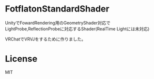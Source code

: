 # FotflatonStandardShader
UnityでFowardRendering用のGeometryShader対応でLightProbe,ReflectionProbeに対応するShader(RealTime Lightには未対応)

VRChatでVRVJをするために作りました。

# License

MIT
